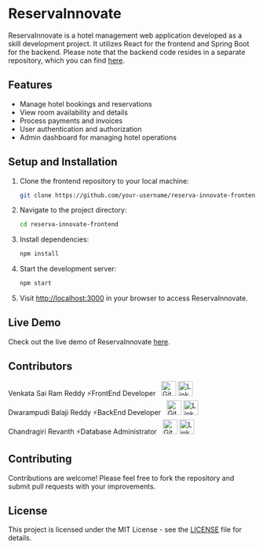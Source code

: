 # ReservaInnovate

ReservaInnovate is a hotel management web application developed as a skill development project. It utilizes React for the frontend and Spring Boot for the backend. Please note that the backend code resides in a separate repository, which you can find [here](https://github.com/baludbr/ReservaInnovate).

## Features

- Manage hotel bookings and reservations
- View room availability and details
- Process payments and invoices
- User authentication and authorization
- Admin dashboard for managing hotel operations

## Setup and Installation

1. Clone the frontend repository to your local machine:

    ```bash
    git clone https://github.com/your-username/reserva-innovate-frontend.git
    ```

2. Navigate to the project directory:

    ```bash
    cd reserva-innovate-frontend
    ```

3. Install dependencies:

    ```bash
    npm install
    ```

4. Start the development server:

    ```bash
    npm start
    ```

5. Visit [http://localhost:3000](http://localhost:3000) in your browser to access ReservaInnovate.

## Live Demo

Check out the live demo of ReservaInnovate [here](https://hms-bvr.netlify.app/).

## Contributors

<span>
  <span>Venkata Sai Ram Reddy ⚡FrontEnd Developer</span> &nbsp;
  <a href="https://github.com/Venky2004"><img src="https://i.ibb.co/RChz8L2/github.png" alt="Github" style="width: 30px;"></a>
  <a href="https://www.linkedin.com/in/venkata-sai-ram-reddy/"><img src="https://i.ibb.co/g7fCxtR/linkedin.png" alt="LinkedIn" style="width: 30px;"></a>
</span>
<br>
<span>
  <span>Dwarampudi Balaji Reddy ⚡BackEnd Developer</span> &nbsp;
  <a href="https://github.com/baludbr"><img src="https://i.ibb.co/RChz8L2/github.png" alt="Github" style="width: 30px;"></a>
  <a href="https://www.linkedin.com/in/dwarampudi-balaji-reddy/"><img src="https://i.ibb.co/g7fCxtR/linkedin.png" alt="LinkedIn" style="width: 30px;"></a>
</span>
<br>
<span>
  <span>Chandragiri Revanth ⚡Database Administrator</span> &nbsp;
  <a href="https://github.com/2100031890/"><img src="https://i.ibb.co/RChz8L2/github.png" alt="Github" style="width: 30px;"></a>
  <a href="https://www.linkedin.com/in/revanth-chandragiri/"><img src="https://i.ibb.co/g7fCxtR/linkedin.png" alt="LinkedIn" style="width: 30px;"></a>
</span>
<br>

## Contributing

Contributions are welcome! Please feel free to fork the repository and submit pull requests with your improvements.

## License

This project is licensed under the MIT License - see the [LICENSE](LICENSE) file for details.
